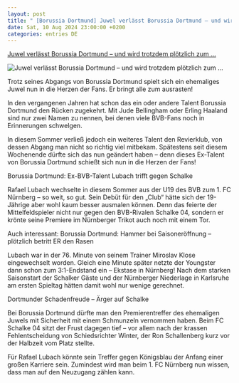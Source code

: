 ```yaml
---
layout: post
title: " [Borussia Dortmund] Juwel verlässt Borussia Dortmund – und wird trotzdem plötzlich zum ..."
date: Sat, 10 Aug 2024 23:00:00 +0200
categories: entries DE
---
```

[Juwel verlässt Borussia Dortmund – und wird trotzdem plötzlich zum ...](https://www.derwesten.de/sport/fussball/bvb/borussia-dortmund-rafael-lubach-nuernberg-id301088699.html)

![Juwel verlässt Borussia Dortmund – und wird trotzdem plötzlich zum ...](https://www.derwesten.de/wp-content/uploads/sites/8/2024/08/rafael-lubach-e1723318678948.jpg)

Trotz seines Abgangs von Borussia Dortmund spielt sich ein ehemaliges Juwel nun in die Herzen der Fans. Er bringt alle zum ausrasten!

In den vergangenen Jahren hat schon das ein oder andere Talent Borussia Dortmund den Rücken zugekehrt. Mit Jude Bellingham oder Erling Haaland sind nur zwei Namen zu nennen, bei denen viele BVB-Fans noch in Erinnerungen schwelgen.

In diesem Sommer verließ jedoch ein weiteres Talent den Revierklub, von dessen Abgang man nicht so richtig viel mitbekam. Spätestens seit diesem Wochenende dürfte sich das nun geändert haben – denn dieses Ex-Talent von Borussia Dortmund schießt sich nun in die Herzen der Fans!

Borussia Dortmund: Ex-BVB-Talent Lubach trifft gegen Schalke

Rafael Lubach wechselte in diesem Sommer aus der U19 des BVB zum 1. FC Nürnberg – so weit, so gut. Sein Debüt für den „Club“ hätte sich der 19-Jährige aber wohl kaum besser ausmalen können. Denn das feierte der Mittelfeldspieler nicht nur gegen den BVB-Rivalen Schalke 04, sondern er krönte seine Premiere im Nürnberger Trikot auch noch mit einem Tor.

Auch interessant: Borussia Dortmund: Hammer bei Saisoneröffnung – plötzlich betritt ER den Rasen

Lubach war in der 76. Minute von seinem Trainer Miroslav Klose eingewechselt worden. Gleich eine Minute später netzte der Youngster dann schon zum 3:1-Endstand ein – Ekstase in Nürnberg! Nach dem starken Saisonstart der Schalker Gäste und der Nürnberger Niederlage in Karlsruhe am ersten Spieltag hätten damit wohl nur wenige gerechnet.

Dortmunder Schadenfreude – Ärger auf Schalke

Bei Borussia Dortmund dürfte man den Premierentreffer des ehemaligen Juwels mit Sicherheit mit einem Schmunzeln vernommen haben. Beim FC Schalke 04 sitzt der Frust dagegen tief – vor allem nach der krassen Fehlentscheidung von Schiedsrichter Winter, der Ron Schallenberg kurz vor der Halbzeit vom Platz stellte.

Für Rafael Lubach könnte sein Treffer gegen Königsblau der Anfang einer großen Karriere sein. Zumindest wird man beim 1. FC Nürnberg nun wissen, dass man auf den Neuzugang zählen kann.

